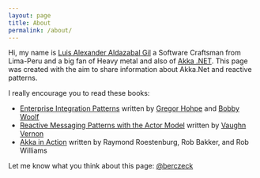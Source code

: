 ```yaml
---
layout: page
title: About
permalink: /about/
---
```


<p class="rss-subscribe"> Hi, my name is <a href="https://twitter.com/berczeck">Luis Alexander Aldazabal Gil</a> a Software Craftsman from Lima-Peru and a big fan of Heavy metal and also of <a href="http://getakka.net/">Akka .NET</a>.
This page was created with the aim to share information about Akka.Net and reactive patterns.</p>
<p class="rss-subscribe">I really encourage you to read these books:</p>
<ul>
<li><a href="https://www.amazon.com/o/asin/0321200683/ref=nosim/enterpriseint-20" target="_blank">Enterprise Integration Patterns</a> written by <a href="http://www.enterpriseintegrationpatterns.com/gregor.html">Gregor Hohpe</a> and <a href="https://twitter.com/bobby_woolf">Bobby Woolf</a></li>
<li><a href="http://www.informit.com/store/reactive-messaging-patterns-with-the-actor-model-applications-9780133846836" target="_blank">Reactive Messaging Patterns with the Actor Model</a> written by <a href="https://twitter.com/vaughnvernon">Vaughn Vernon</a></li>
<li><a href="https://www.manning.com/books/akka-in-action" target="_blank">Akka in Action</a> written by Raymond Roestenburg, Rob Bakker, and Rob Williams</li>
</ul>
Let me know what you think about this page: <a href="https://twitter.com/berczeck">@berczeck</a>

<!-- 
This is the base Jekyll theme. You can find out more info about customizing your Jekyll theme, as well as basic Jekyll usage documentation at [jekyllrb.com](http://jekyllrb.com/)

You can find the source code for the Jekyll new theme at:
{% include icon-github.html username="jekyll" %} /
[minima](https://github.com/jekyll/minima)

You can find the source code for Jekyll at
{% include icon-github.html username="jekyll" %} /
[jekyll](https://github.com/jekyll/jekyll)

-->

